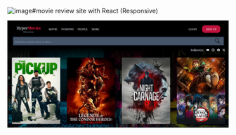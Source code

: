 <img width="1328" height="647" alt="image" src="https://github.com/user-attachments/assets/e7b4a583-bf00-47da-b572-4381896381d2" />#movie review site with React (Responsive)

![تصویر دسکتاپ](./public/images/Capture.PNG)
